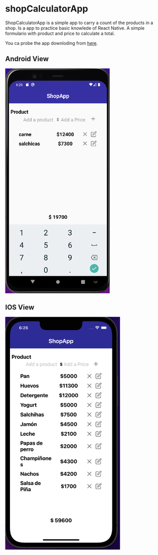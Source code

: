 # shopCalculatorApp


ShopCalculatorApp is a simple app to carry a count of the products in a shop. Is a app to practice basic knowlede of React Native. A simple formulario with product and price to calculate a total.


You ca probe the app downloding from [here](https://drive.google.com/file/d/1BqPyAlYhxRGan87OkYiTaKnDhVlChb5v/view?usp=sharing).

## Android View

![Android View](https://github.com/javbk201/shopCalculatorApp/blob/main/Captura%20de%20Pantalla%202022-02-09%20a%20la(s)%2018.26.29.png)


## IOS View
![Iphone View](https://github.com/javbk201/shopCalculatorApp/blob/main/Captura%20de%20Pantalla%202022-02-09%20a%20la(s)%2018.26.38.png)
